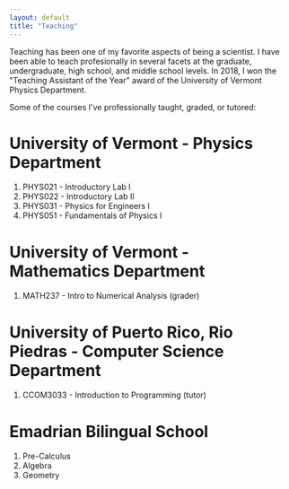 ```yaml
---
layout: default
title: "Teaching"
---
```


Teaching has been one of my favorite aspects of being a scientist. I have been able to teach profesionally in several facets at the graduate, undergraduate, high school, and middle school levels. In 2018, I won the "Teaching Assistant of the Year" award of the University of Vermont Physics Department.

Some of the courses I've professionally taught, graded, or tutored:

# University of Vermont - Physics Department

1. PHYS021 - Introductory Lab I
2. PHYS022 - Introductory Lab II
3. PHYS031 - Physics for Engineers I
4. PHYS051 - Fundamentals of Physics I

# University of Vermont - Mathematics Department

1. MATH237 - Intro to Numerical Analysis (grader)

# University of Puerto Rico, Rio Piedras - Computer Science Department

1. CCOM3033 - Introduction to Programming (tutor)

# Emadrian Bilingual School

1. Pre-Calculus
2. Algebra
3. Geometry

